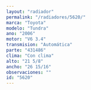 ```yaml
---
layout: "radiador"
permalink: "/radiadores/5620/"
marca: "Toyota"
modelo: "Tundra"
ano: "2006"
motor: "V6 3.4"
transmision: "Automática"
parte: "431486"
clima: "Con clima"
alto: "21 5/8"
ancho: "26 15/16"
observaciones: ""
id: "5620"
---
```


